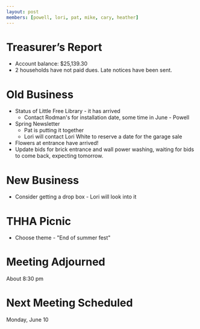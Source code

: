 ```yaml
---
layout: post
members: [powell, lori, pat, mike, cary, heather]
---
```

# Treasurer’s Report
- Account balance:  $25,139.30
- 2 households have not paid dues. Late notices have been sent. 

# Old Business
- Status of Little Free Library - it has arrived
  - Contact Rodman's for installation date, some time in June - Powell
- Spring Newsletter
  - Pat is putting it together
  - Lori will contact Lori White to reserve a date for the garage sale
- Flowers at entrance have arrived!
- Update bids for brick entrance and wall power washing, waiting for bids to come back, expecting tomorrow.

# New Business
- Consider getting a drop box - Lori will look into it

# THHA Picnic
- Choose theme - "End of summer fest"

# Meeting Adjourned
About 8:30 pm

# Next Meeting Scheduled
Monday, June 10
